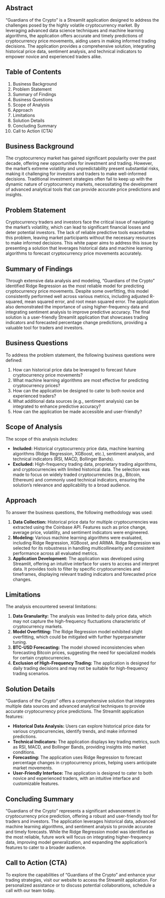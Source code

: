 ## Abstract
“Guardians of the Crypto” is a Streamlit application designed to address the challenges posed by the highly volatile cryptocurrency market. By leveraging advanced data science techniques and machine learning algorithms, the application offers accurate and timely predictions of cryptocurrency price movements, aiding users in making informed trading decisions. The application provides a comprehensive solution, integrating historical price data, sentiment analysis, and technical indicators to empower novice and experienced traders alike.
## Table of Contents
1. Business Background
2. Problem Statement
3. Summary of Findings
4. Business Questions
5. Scope of Analysis
6. Approach
7. Limitations
8. Solution Details
9. Concluding Summary
10. Call to Action (CTA)
## Business Background
The cryptocurrency market has gained significant popularity over the past decade, offering new opportunities for investment and trading. However, the market’s extreme volatility and unpredictability present substantial risks, making it challenging for investors and traders to make well-informed decisions. Traditional investment strategies often fail to keep up with the dynamic nature of cryptocurrency markets, necessitating the development of advanced analytical tools that can provide accurate price predictions and insights.
## Problem Statement
Cryptocurrency traders and investors face the critical issue of navigating the market’s volatility, which can lead to significant financial losses and deter potential investors. The lack of reliable predictive tools exacerbates this problem, leaving market participants without the necessary resources to make informed decisions. This white paper aims to address this issue by presenting a solution that leverages historical data and machine learning algorithms to forecast cryptocurrency price movements accurately.
## Summary of Findings
Through extensive data analysis and modeling, “Guardians of the Crypto” identified Ridge Regression as the most reliable model for predicting cryptocurrency price movements. Despite some overfitting, this model consistently performed well across various metrics, including adjusted R-squared, mean squared error, and root mean squared error. The application also demonstrated the importance of using higher-frequency data and integrating sentiment analysis to improve predictive accuracy. The final solution is a user-friendly Streamlit application that showcases trading indicators and forecasted percentage change predictions, providing a valuable tool for traders and investors.
## Business Questions
To address the problem statement, the following business questions were defined:
1. How can historical price data be leveraged to forecast future cryptocurrency price movements?
2. What machine learning algorithms are most effective for predicting cryptocurrency prices?
3. How can the application be designed to cater to both novice and experienced traders?
4. What additional data sources (e.g., sentiment analysis) can be integrated to enhance predictive accuracy?
5. How can the application be made accessible and user-friendly?
## Scope of Analysis
The scope of this analysis includes:
- **Included:** Historical cryptocurrency price data, machine learning algorithms (Ridge Regression, XGBoost, etc.), sentiment analysis, and technical indicators (RSI, MACD, Bollinger Bands).
- **Excluded:** High-frequency trading data, proprietary trading algorithms, and cryptocurrencies with limited historical data.
The selection was made to focus on widely traded cryptocurrencies (e.g., Bitcoin, Ethereum) and commonly used technical indicators, ensuring the solution’s relevance and applicability to a broad audience.
## Approach
To answer the business questions, the following methodology was used:
1. **Data Collection:** Historical price data for multiple cryptocurrencies was extracted using the Coinbase API. Features such as price change, average price, volatility, and sentiment indicators were engineered.
2. **Modeling:** Various machine learning algorithms were evaluated, including Ridge Regression, XGBoost, and ARIMA. Ridge Regression was selected for its robustness in handling multicollinearity and consistent performance across all evaluated metrics.
3. **Application Development:** The application was developed using Streamlit, offering an intuitive interface for users to access and interpret data. It provides tools to filter by specific cryptocurrencies and timeframes, displaying relevant trading indicators and forecasted price changes.
## Limitations
The analysis encountered several limitations:
1. **Data Granularity:** The analysis was limited to daily price data, which may not capture the high-frequency fluctuations characteristic of cryptocurrency markets.
2. **Model Overfitting:** The Ridge Regression model exhibited slight overfitting, which could be mitigated with further hyperparameter tuning.
3. **BTC-USD Forecasting:** The model showed inconsistencies when forecasting Bitcoin prices, suggesting the need for specialized models for certain cryptocurrencies.
4. **Exclusion of High-Frequency Trading:** The application is designed for daily trading decisions and may not be suitable for high-frequency trading scenarios.
## Solution Details
“Guardians of the Crypto” offers a comprehensive solution that integrates multiple data sources and advanced analytical techniques to provide accurate cryptocurrency price predictions. The Streamlit application features:
- **Historical Data Analysis:** Users can explore historical price data for various cryptocurrencies, identify trends, and make informed predictions.
- **Technical Indicators:** The application displays key trading metrics, such as RSI, MACD, and Bollinger Bands, providing insights into market conditions.
- **Forecasting:** The application uses Ridge Regression to forecast percentage changes in cryptocurrency prices, helping users anticipate market movements.
- **User-Friendly Interface:** The application is designed to cater to both novice and experienced traders, with an intuitive interface and customizable features.
## Concluding Summary
“Guardians of the Crypto” represents a significant advancement in cryptocurrency price prediction, offering a robust and user-friendly tool for traders and investors. The application leverages historical data, advanced machine learning algorithms, and sentiment analysis to provide accurate and timely forecasts. While the Ridge Regression model was identified as the most reliable, future work will focus on integrating higher-frequency data, improving model generalization, and expanding the application’s features to cater to a broader audience.
## Call to Action (CTA)
To explore the capabilities of “Guardians of the Crypto” and enhance your trading strategies, visit our website to access the Streamlit application. For personalized assistance or to discuss potential collaborations, schedule a call with our team today.
